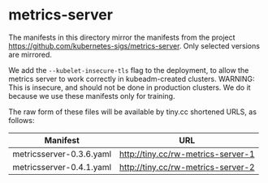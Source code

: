 # metrics-server

The manifests in this directory mirror the manifests from the project https://github.com/kubernetes-sigs/metrics-server. Only selected versions are mirrored.

We add the `--kubelet-insecure-tls` flag to the deployment, to allow the metrics server to work correctly in kubeadm-created clusters. WARNING: This is insecure, and should not be done in production clusters. We do it because we use these manifests only for training.

The raw form of these files will be available by tiny.cc shortened URLS, as follows:

|Manifest|URL|
|---|---|
|metricsserver-0.3.6.yaml|http://tiny.cc/rw-metrics-server-1|
|metricsserver-0.4.1.yaml|http://tiny.cc/rw-metrics-server-2|
